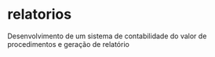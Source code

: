 # relatorios
Desenvolvimento de um sistema de contabilidade do valor de procedimentos e geração de relatório
